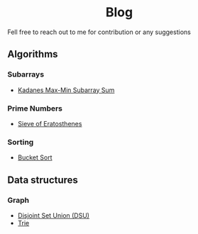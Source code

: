 <center>
<h1>Blog</h1>
</center>

Fell free to reach out to me for contribution or any suggestions

## Algorithms

### Subarrays

- [Kadanes Max-Min Subarray Sum](./blog.html?blog=algorithms/subarray/Kadanes_Max_min_subarray_sum.md)

### Prime Numbers

- [Sieve of Eratosthenes](./blog.html?blog=algorithms/prime-numbers/Sieve-of-Eratosthenes.md)

### Sorting

- [Bucket Sort](./blog.html?blog=algorithms/sorting/BucketSort.md)

## Data structures

### Graph

- [Disjoint Set Union (DSU)](./blog.html?blog=data-structures/Union.md)
- [Trie](./blog.html?blog=data-structures/Trie.md)

